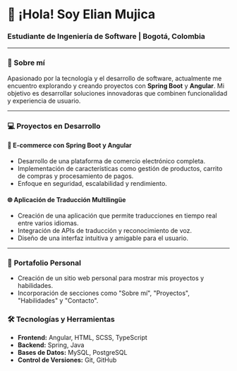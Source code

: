 # 👋 ¡Hola! Soy **Elian Mujica**

### Estudiante de Ingeniería de Software | Bogotá, Colombia

---

### 🌱 Sobre mí

Apasionado por la tecnología y el desarrollo de software, actualmente me encuentro explorando y creando proyectos con **Spring Boot** y **Angular**. Mi objetivo es desarrollar soluciones innovadoras que combinen funcionalidad y experiencia de usuario.

---

### 💻 Proyectos en Desarrollo

#### 🛒 **E-commerce con Spring Boot y Angular**

- Desarrollo de una plataforma de comercio electrónico completa.
- Implementación de características como gestión de productos, carrito de compras y procesamiento de pagos.
- Enfoque en seguridad, escalabilidad y rendimiento.

#### 🌐 **Aplicación de Traducción Multilingüe**

- Creación de una aplicación que permite traducciones en tiempo real entre varios idiomas.
- Integración de APIs de traducción y reconocimiento de voz.
- Diseño de una interfaz intuitiva y amigable para el usuario.

---

### 🚧 **Portafolio Personal**

- Creación de un sitio web personal para mostrar mis proyectos y habilidades.
- Incorporación de secciones como "Sobre mí", "Proyectos", "Habilidades" y "Contacto".


### 🛠️ Tecnologías y Herramientas

- **Frontend:** Angular, HTML, SCSS, TypeScript
- **Backend:** Spring, Java
- **Bases de Datos:** MySQL, PostgreSQL
- **Control de Versiones:** Git, GitHub

<!---

### 📫 ¡Conectemos!

- **Correo Electrónico:** [elian.mujica@example.com](mailto:elian.mujica@example.com)
- **LinkedIn:** [linkedin.com/in/elian-mujica](https://www.linkedin.com/in/elian-mujica)
- **GitHub:** [github.com/elianmujica](https://github.com/elianmujica)

--->

